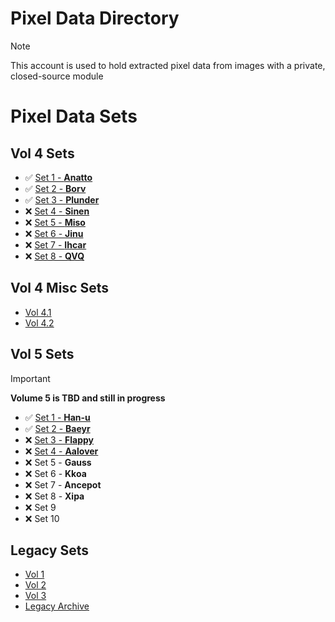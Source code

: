 # Pixel Data Directory

> [!NOTE]
> This account is used to hold extracted pixel data from images with a private, closed-source module

# Pixel Data Sets
## Vol 4 Sets
* ✅ [Set 1 - **Anatto**](https://github.com/pixels-holder1/PixelSet1)
* ✅ [Set 2 - **Borv**](https://github.com/pixels-holder1/PixelSet2)
* ✅ [Set 3 - **Plunder**](https://github.com/pixels-holder1/PixelSet3)
* ❌ [Set 4 - **Sinen**](https://github.com/pixels-holder1/PixelSet4)
* ❌ [Set 5 - **Miso**](https://github.com/pixels-holder1/PixelSet5)
* ❌ [Set 6 - **Jinu**](https://github.com/pixels-holder1/PixelSet6)
* ❌ [Set 7 - **Ihcar**](https://github.com/pixels-holder1/PixelSet7)
* ❌ [Set 8 - **QVQ**](https://github.com/pixels-holder1/PixelSet8)

## Vol 4 Misc Sets
* [Vol 4.1](https://github.com/pixels-holder1/filedataset-v4.1)
* [Vol 4.2](https://github.com/pixels-holder1/pixelset4.2)

## Vol 5 Sets
> [!IMPORTANT]
> **Volume 5 is TBD and still in progress**

* ✅ [Set 1 - **Han-u**](https://github.com/pixels-holder1/PixelsV5.1)
* ✅ [Set 2 - **Baeyr**](https://github.com/pixels-holder1/PixelsV5.2)
* ❌ [Set 3 - **Flappy**](https://github.com/pixels-holder1/PixelsV5.3)
* ❌ [Set 4 - **Aalover**](https://github.com/pixels-holder1/PixelsV5.4)
* ❌ Set 5 - **Gauss**
* ❌ Set 6 - **Kkoa**
* ❌ Set 7 - **Ancepot**
* ❌ Set 8 - **Xipa**
* ❌ Set 9
* ❌ Set 10

## Legacy Sets
* [Vol 1](https://github.com/pixels-holder1/PixelBetaSet1)
* [Vol 2](https://github.com/pixels-holder1/PixelBetaSet2)
* [Vol 3](https://github.com/pixels-holder1/PixelBetaSet3)
* [Legacy Archive](https://github.com/RanxwareSoftworks/pixels)
